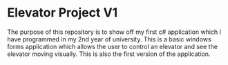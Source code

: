# Elevator Project V1

The purpose of this repository is to show off my first c# application which I have programmed in my 2nd year of university. This is a basic windows forms application which allows the user to control an elevator and see the elevator moving visually. This is also the first version of the application.